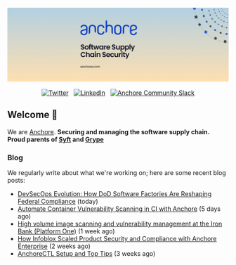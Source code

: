 <p align="center">
  <a href="https://anchore.com" target="_blank"><img src="https://raw.githubusercontent.com/anchore/.github/main/.github/banner.jpg"></a>
</p>
<p align="center">
  &nbsp;<a href="https://twitter.com/anchore" target="_blank"><img alt="Twitter" src="https://img.shields.io/badge/Twitter-303030?style=for-the-badge&logo=x&logoColor=%23ffffff"></a>&nbsp;
  &nbsp;<a href="https://www.linkedin.com/company/anchore" target="_blank"><img alt="LinkedIn" src="https://img.shields.io/badge/LinkedIn-1667be?style=for-the-badge&logo=linkedin&logoColor=%23ffffff"></a>&nbsp;
  &nbsp;<a href="https://anchore.com/slack" target="_blank"><img alt="Anchore Community Slack" src="https://img.shields.io/badge/Slack-4A154B?style=for-the-badge&logo=slack&logoColor=white"></a>&nbsp;
</p>

## Welcome 👋

We are [Anchore](https://anchore.com/).
**Securing and managing the software supply chain. Proud parents of [Syft](https://github.com/anchore/syft) and [Grype](https://github.com/anchore/grype)**

### Blog 

We regularly write about what we're working on; here are some recent blog posts:


- [DevSecOps Evolution: How DoD Software Factories Are Reshaping Federal Compliance](https://anchore.com/blog/devsecops-evolution-how-dod-software-factories-are-reshaping-federal-compliance/) (today)
- [Automate Container Vulnerability Scanning in CI with Anchore](https://anchore.com/blog/automate-container-vulnerability-scanning-in-continuous-integration-ci-with-anchore/) (5 days ago)
- [High volume image scanning and vulnerability management at the Iron Bank (Platform One)](https://anchore.com/blog/platform-one-iron-bank-case-study-container-scanning-vulnerablity-management/) (1 week ago)
- [How Infoblox Scaled Product Security and Compliance with Anchore Enterprise](https://anchore.com/blog/infoblox-scales-product-security-compliance-with-anchore/) (2 weeks ago)
- [AnchoreCTL Setup and Top Tips](https://anchore.com/blog/anchorectl-setup-and-top-tips/) (3 weeks ago)
